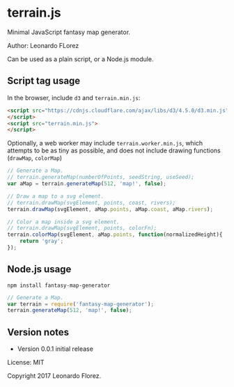 terrain.js
=============

Minimal JavaScript fantasy map generator.

Author: Leonardo FLorez

Can be used as a plain script, or a Node.js module.


Script tag usage
----------------
In the browser, include `d3` and `terrain.min.js`:

```html
<script src="https://cdnjs.cloudflare.com/ajax/libs/d3/4.5.0/d3.min.js">
</script>
<script src="terrain.min.js">
</script>
```

Optionally, a web worker may include `terrain.worker.min.js`, which attempts to be as tiny as possible, and does not include drawing functions (`drawMap`, `colorMap`)

```js
// Generate a Map.
// terrain.generateMap(numberOfPoints, seedString, useSeed);
var aMap = terrain.generateMap(512, 'map!', false);

// Draw a map to a svg element.
// terrain.drawMap(svgElement, points, coast, rivers);
terrain.drawMap(svgElement, aMap.points, aMap.coast, aMap.rivers);

// Color a map inside a svg element.
// terrain.drawMap(svgElement, points, colorFn);
terrain.colorMap(svgElement, aMap.points, function(normalizedHeight){
    return 'gray';
});
```

Node.js usage
-------------

```
npm install fantasy-map-generator
```

```js
// Generate a Map.
var terrain = require('fantasy-map-generator');
terrain.generateMap(512, 'map!', false);
```

Version notes
-------------

* Version 0.0.1 initial release
 
License: MIT

Copyright 2017 Leonardo Florez.